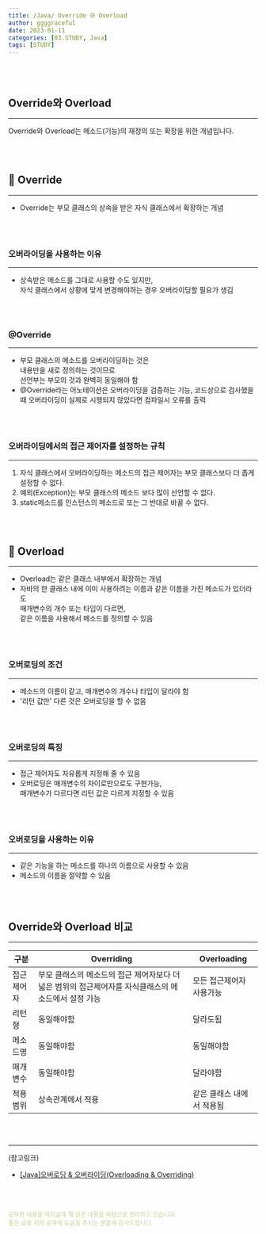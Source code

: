 ```yaml
---
title: /Java/ Override 와 Overload
author: ggggraceful
date: 2023-01-11
categories: [03.STUDY, Java]
tags: [STUDY]
---
```


<br/>
<br/>

## Override와 Overload

---

Override와 Overload는 메소드(기능)의 재정의 또는 확장을 위한 개념입니다.

<br/>
<br/>

## 📌 Override

---

- Override는 부모 클래스의 상속을 받은 자식 클래스에서 확장하는 개념

<br/>
<br/>

### 오버라이딩을 사용하는 이유

---

- 상속받은 메소드를 그대로 사용할 수도 있지만,  
  자식 클래스에서 상황에 맞게 변경해야하는 경우 오버라이딩할 필요가 생김

<br/>
<br/>

### @Override

---

- 부모 클래스의 메소드를 오버라이딩하는 것은  
  내용만을 새로 정의하는 것이므로  
  선언부는 부모의 것과 완벽히 동일해야 함
- @Override라는 어노테이션은 오버라이딩을 검증하는 기능,
  코드상으로 검사했을 때 오버라이딩이 실제로 시행되지 않았다면 컴파일시 오류를 출력

<br/>
<br/>


### 오버라이딩에서의 접근 제어자를 설정하는 규칙

---

1. 자식 클래스에서 오버라이딩하는 메소드의 접근 제어자는 부모 클래스보다 더 좁게 설정할 수 없다.
2. 예외(Exception)는 부모 클래스의 메소드 보다 많이 선언할 수 없다.
3. static메소드를 인스턴스의 메소드로 또는 그 반대로 바꿀 수 없다.

<br/>
<br/>

## 📌 Overload

---

- Overload는 같은 클래스 내부에서 확장하는 개념
- 자바의 한 클래스 내에 이미 사용하려는 이름과 같은 이름을 가진 메소드가 있더라도  
  매개변수의 개수 또는 타입이 다르면,  
  같은 이름을 사용해서 메소드를 정의할 수 있음

<br/>
<br/>

### 오버로딩의 조건

---

- 메소드의 이름이 같고, 매개변수의 개수나 타입이 달라야 함
- '리턴 값만' 다른 것은 오버로딩을 할 수 없음

<br/>
<br/>

### 오버로딩의 특징

---

- 접근 제어자도 자유롭게 지정해 줄 수 있음
- 오버로딩은 매개변수의 차이로만으로도 구현가능,  
  매개변수가 다르다면 리턴 값은 다르게 지정할 수 있음

<br/>
<br/>

### 오버로딩을 사용하는 이유

---

- 같은 기능을 하는 메소드를 하나의 이름으로 사용할 수 있음
- 메소드의 이름을 절약할 수 있음

<br/>
<br/>

## Override와 Overload 비교

---

| 구분   | Overriding | Overloading   |
|------|------------|---------------|
| 접근 제어자 | 부모 클래스의 메소드의 접근 제어자보다 더 넓은 범위의 접근제어자를  자식클래스의 메소드에서 설정 가능| 모든 접근제어자 사용가능 |
| 리턴형  | 동일해야함 | 달라도됨          |
| 메소드명 | 동일해야함 | 동일해야함         |
| 매개변수 | 동일해야함 | 달라야함|
| 적용범위 | 상속관계에서 적용| 같은 클래스 내에서 적용됨|

<br/>
<br/>

---

(참고링크)

- [[Java]오버로딩 & 오버라이딩(Overloading & Overriding)](https://hyoje420.tistory.com/14)

<br/>
<br/>

<span style="font-size: 12px; color:  #cbce91"> 공부한 내용을 여러글과 책 읽은 내용을 바탕으로 정리하고 있습니다.</span>  
<span style="font-size: 12px; color:  #cbce91"> 좋은 글로 저의 공부에 도움을 주시는 분들께 감사드립니다. </span>

<!--

❤️면접예상질문 ❤️

-->
